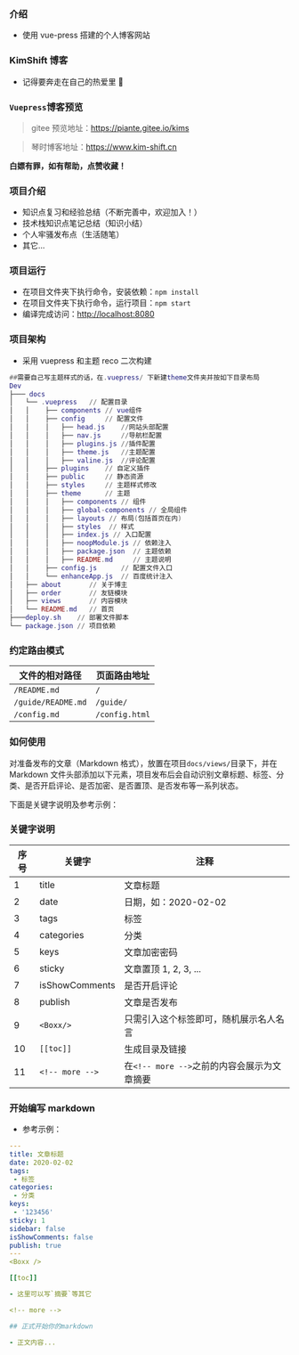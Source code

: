 ### 介绍

- 使用 vue-press 搭建的个人博客网站

### KimShift 博客

- 记得要奔走在自己的热爱里 🌹

### `Vuepress`博客预览

> gitee 预览地址：https://piante.gitee.io/kims

> 琴时博客地址：https://www.kim-shift.cn

**白嫖有罪，如有帮助，点赞收藏！**

### 项目介绍

- 知识点复习和经验总结（不断完善中，欢迎加入！）
- 技术栈知识点笔记总结（知识小结）
- 个人牢骚发布点（生活随笔）
- 其它...

### 项目运行

- 在项目文件夹下执行命令，安装依赖：`npm install`
- 在项目文件夹下执行命令，运行项目：`npm start`
- 编译完成访问：[http://localhost:8080](http://localhost:8080)

### 项目架构

- 采用 vuepress 和主题 reco 二次构建

```lua
##需要自己写主题样式的话，在.vuepress/ 下新建theme文件夹并按如下目录布局
Dev
├─── docs
│   └── .vuepress   // 配置目录
│   │    ├── components // vue组件
│   │    ├── config     // 配置文件
│   │    │   ├── head.js    //网站头部配置
│   │    │   ├── nav.js     //导航栏配置
│   │    │   ├── plugins.js //插件配置
│   │    │   ├── theme.js   //主题配置
│   │    │   ├── valine.js  //评论配置
│   │    ├── plugins    // 自定义插件
│   │    ├── public     // 静态资源
│   │    ├── styles     // 主题样式修改
│   │    ├── theme      // 主题
│   │    │   ├── components // 组件
│   │    │   ├── global-components // 全局组件
│   │    │   ├── layouts // 布局(包括首页在内)
│   │    │   ├── styles  // 样式
│   │    │   ├── index.js // 入口配置
│   │    │   ├── noopModule.js // 依赖注入
│   │    │   ├── package.json  // 主题依赖
│   │    │   ├── README.md     // 主题说明
│   │    ├── config.js      // 配置文件入口
│   │    └── enhanceApp.js  // 百度统计注入
│   ├── about       // 关于博主
│   ├── order       // 友链模块
│   ├── views       // 内容模块
│   └── README.md   // 首页
├───deploy.sh    // 部署文件脚本
└── package.json // 项目依赖
```

### 约定路由模式

| 文件的相对路径     | 页面路由地址   |
| ------------------ | -------------- |
| `/README.md`       | `/`            |
| `/guide/README.md` | `/guide/`      |
| `/config.md`       | `/config.html` |

### 如何使用

对准备发布的文章（Markdown 格式），放置在项目`docs/views/`目录下，并在 Markdown 文件头部添加以下元素，项目发布后会自动识别文章标题、标签、分类、是否开启评论、是否加密、是否置顶、是否发布等一系列状态。

下面是关键字说明及参考示例：

### 关键字说明

| 序号 | 关键字          | 注释                                        |
| ---- | --------------- | ------------------------------------------- |
| 1    | title           | 文章标题                                    |
| 2    | date            | 日期，如：2020-02-02                        |
| 3    | tags            | 标签                                        |
| 4    | categories      | 分类                                        |
| 5    | keys            | 文章加密密码                                |
| 6    | sticky          | 文章置顶 1, 2, 3, ...                       |
| 7    | isShowComments  | 是否开启评论                                |
| 8    | publish         | 文章是否发布                                |
| 9    | `<Boxx/>`       | 只需引入这个标签即可，随机展示名人名言      |
| 10   | `[[toc]]`       | 生成目录及链接                              |
| 11   | `<!-- more -->` | 在`<!-- more -->`之前的内容会展示为文章摘要 |

### 开始编写 markdown

- 参考示例：

```yaml
---
title: 文章标题
date: 2020-02-02
tags:
 - 标签
categories:
 - 分类
keys:
 - '123456'
sticky: 1
sidebar: false
isShowComments: false
publish: true
---
<Boxx />

[[toc]]

- 这里可以写`摘要`等其它

<!-- more -->

## 正式开始你的markdown

- 正文内容...
```
